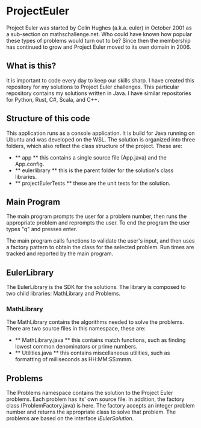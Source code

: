 # ProjectEuler
Project Euler was started by Colin Hughes (a.k.a. euler) in October 2001 as a sub-section on mathschallenge.net. Who could have known how popular these types of problems would turn out to be? Since then the membership has continued to grow and Project Euler moved to its own domain in 2006.

## What is this?
It is important to code every day to keep our skills sharp. I have created this repository for my solutions to Project Euler challenges. This particular repository contains my solutions written in Java. I have similar repositories for Python,
Rust, C#, Scala, and C++.

## Structure of this code
This application runs as a console application. It is build for Java running on Ubuntu and was developed on the WSL. The solution is organized into three folders, which also reflect the class structure of the project. These are:

- ** app ** this contains a single source file (App.java) and the App.config.
- ** eulerlibrary ** this is the parent folder for the solution's class libraries.
- ** projectEulerTests ** these are the unit tests for the solution.

## Main Program
The main program prompts the user for a problem number, then runs the appropriate problem and reprompts the user. To end the program the user types "q" and presses enter.

The main program calls functions to validate the user's input, and then uses a factory pattern to obtain the class for the selected problem. Run times are tracked and reported by the main program.

## EulerLibrary
The EulerLibrary is the SDK for the solutions. The library is composed to two child libraries: MathLibrary and Problems.

### MathLibrary
The MathLibrary contains the algorithms needed to solve the problems. There are two source files in this namespace, these are:

- ** MathLibrary.java ** this contains match functions, such as finding lowest common denominators or prime numbers.
- ** Utilities.java ** this contains miscellaneous utilities, such as formatting of milliseconds as HH:MM:SS:mmm.

## Problems
The Problems namespace contains the solution to the Project Euler problems. Each problem has its' own source file. In addition, the factory class (ProblemFactory.java) is here. The factory accepts an integer problem number and returns the appropriate class to solve that problem. The problems are based on the interface *IEulerSolution*.